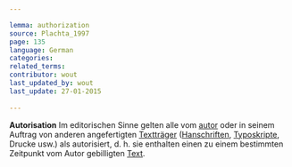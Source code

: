 ```yaml
---

lemma: authorization
source: Plachta_1997
page: 135 
language: German
categories: 
related_terms: 
contributor: wout
last_updated_by: wout
last_update: 27-01-2015
        
---
```


**Autorisation** Im editorischen Sinne gelten alle vom [autor](author.html) oder in seinem Auftrag von anderen angefertigten [Textträger](textCarrier.html) ([Hanschriften](manuscript.html), [Typoskripte](typescript.html), Drucke usw.) als autorisiert, d. h. sie enthalten einen zu einem bestimmten Zeitpunkt vom Autor gebilligten [Text](text.html).

